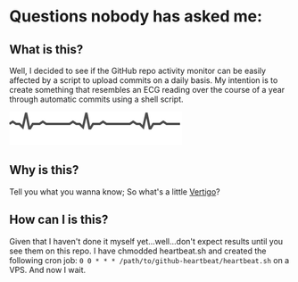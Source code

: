 # Questions nobody has asked me:

## What is this?
Well, I decided to see if the GitHub repo activity monitor can be easily affected by a script to upload commits on a daily basis. My intention is to create something that resembles an ECG reading over the course of a year through automatic commits using a shell script.

![The goal](./heartbeat.svg)

## Why is this?
Tell you what you wanna know; So what's a little [Vertigo](https://youtu.be/soNC1LS0vnI)?

## How can I is this?
Given that I haven't done it myself yet...well...don't expect results until you see them on this repo. I have chmodded heartbeat.sh and created the following cron job:
`0 0 * * * /path/to/github-heartbeat/heartbeat.sh` on a VPS. And now I wait.
